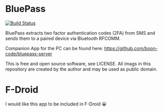 BluePass
========

[![Build Status](https://app.travis-ci.com/boon-code/bluepass.svg)](https://app.travis-ci.com/github/boon-code/bluepass)

BluePass extracts two factor authentication codes (2FA) from SMS and sends them
to a paired device via Bluetooth RFCOMM.

Companion App for the PC can be found here: https://github.com/boon-code/bluepass-server

This is free and open source software, see LICENSE.
All imags in this repository are created by the author and may be used as public domain.


# F-Droid

I would like this app to be included in F-Droid 😀

